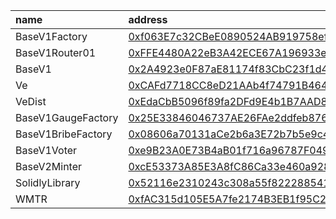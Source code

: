
| name          | address                                                                                                                              |
| :------------ | :----------------------------------------------------------------------------------------------------------------------------------- |
| BaseV1Factory | [0xf063E7c32CBeE0890524AB919758ef72De48e18d](https://scan-warringstakes.meter.io/address/0xf063E7c32CBeE0890524AB919758ef72De48e18d) |
| BaseV1Router01 | [0xFFE4480A22eB3A42ECE67A196933eb2A180c4876](https://scan-warringstakes.meter.io/address/0xFFE4480A22eB3A42ECE67A196933eb2A180c4876) |
| BaseV1 | [0x2A4923e0F87aE81174f83CbC23f1d4Ef4eF59b01](https://scan-warringstakes.meter.io/address/0x2A4923e0F87aE81174f83CbC23f1d4Ef4eF59b01) |
| Ve | [0xCAFd7718CC8eD21AAb4f74791B464E253c51Dd09](https://scan-warringstakes.meter.io/address/0xCAFd7718CC8eD21AAb4f74791B464E253c51Dd09) |
| VeDist | [0xEdaCbB5096f89fa2DFd9E4b1B7AAD83319E86BF2](https://scan-warringstakes.meter.io/address/0xEdaCbB5096f89fa2DFd9E4b1B7AAD83319E86BF2) |
| BaseV1GaugeFactory | [0x25E33846046737AE26FAe2ddfeb8765F6cd2cee9](https://scan-warringstakes.meter.io/address/0x25E33846046737AE26FAe2ddfeb8765F6cd2cee9) |
| BaseV1BribeFactory | [0x08606a70131aCe2b6a3E72b7b5e9c4BD2E1CE983](https://scan-warringstakes.meter.io/address/0x08606a70131aCe2b6a3E72b7b5e9c4BD2E1CE983) |
| BaseV1Voter | [0xe9B23A0E73B4aB01f716a96787F0491b5e9eA123](https://scan-warringstakes.meter.io/address/0xe9B23A0E73B4aB01f716a96787F0491b5e9eA123) |
| BaseV2Minter | [0xcE53373A85E3A8fC86Ca33e460a928b52848E9A6](https://scan-warringstakes.meter.io/address/0xcE53373A85E3A8fC86Ca33e460a928b52848E9A6) |
| SolidlyLibrary | [0x52116e2310243c308a55f822288541F2352241c4](https://scan-warringstakes.meter.io/address/0x52116e2310243c308a55f822288541F2352241c4) |
| WMTR | [0xfAC315d105E5A7fe2174B3EB1f95C257A9A5e271](https://scan-warringstakes.meter.io/address/0xfAC315d105E5A7fe2174B3EB1f95C257A9A5e271) |